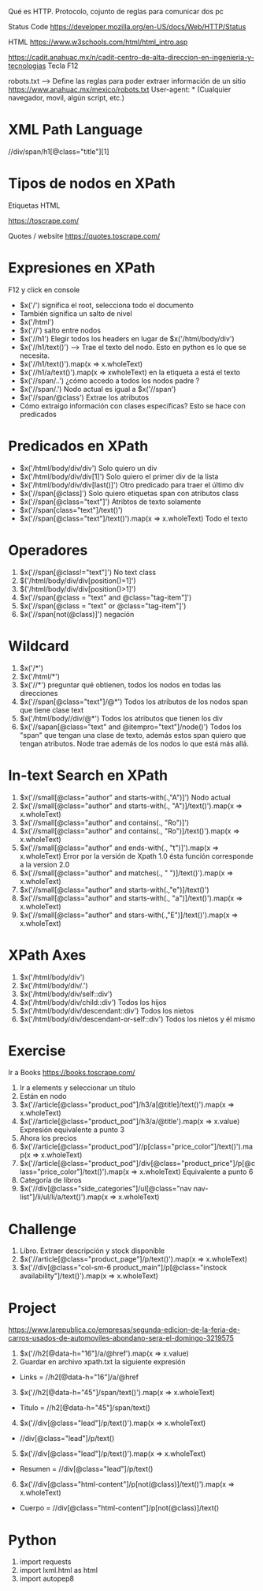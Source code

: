 

Qué es HTTP. Protocolo, cojunto de reglas para comunicar dos pc

Status Code
https://developer.mozilla.org/en-US/docs/Web/HTTP/Status

HTML
https://www.w3schools.com/html/html_intro.asp


https://cadit.anahuac.mx/n/cadit-centro-de-alta-direccion-en-ingenieria-y-tecnologias
Tecla F12

robots.txt --> Define las reglas para poder extraer información de un sitio
https://www.anahuac.mx/mexico/robots.txt
User-agent: *  (Cualquier navegador, movil, algún script, etc.)


# XML Path Language
//div/span/h1[@class="title"][1]

# Tipos de nodos en XPath
Etiquetas HTML


https://toscrape.com/

Quotes / website
https://quotes.toscrape.com/

# Expresiones en XPath
F12 y click en console

- $x('/')  significa el root, selecciona todo el documento
- También significa un salto de nivel
- $x('/html')
- $x('//') salto entre nodos
- $x('//h1') Elegir todos los  headers en lugar de $x('/html/body/div')
- $x('//h1/text()')   --> Trae el texto del nodo. Esto en python es lo que se necesita.
- $x('//h1/text()').map(x => x.wholeText)
- $x('//h1/a/text()').map(x => xwholeText)  en la etiqueta a está el texto
- $x('//span/..')   ¿cómo accedo a todos los nodos padre ?	      
- $x('//span/.')   Nodo actual			  es igual a $x('//span')
- $x('//span/@class')   Extrae los atributos
- Cómo extraigo información con clases específicas? Esto se hace con predicados

# Predicados en XPath
- $x('/html/body/div/div')   Solo quiero un div
- $x('/html/body/div/div[1]')  Solo quiero el primer div de la lista
- $x('/html/body/div/div[last()]')  Otro predicado para traer el último div
- $x('//span[@class]')  Solo quiero etiquetas span con atributos class
- $x('//span[@class="text"]')   Atribtos de texto solamente
- $x('//span[class="text"]/text()')
- $x('//span[@class="text"]/text()').map(x => x.wholeText)  Todo el texto

# Operadores
1. $x('//span[@class!="text"]')  No text class
2. $('/html/body/div/div[position()=1]')
2. $('/html/body/div/div[position()>1]')
3. $x('//span[@class = "text" and @class="tag-item"]')
4. $x('//span[@class = "text" or @class="tag-item"]')
5. $x('//span[not(@class)]')  negación

# Wildcard
1. $x('/*')
2. $x('/html/*')
3. $x('//*')  preguntar qué obtienen, todos los nodos en todas las direcciones
4. $x('//span[@class="text"]/@*')  Todos los atributos de los nodos span que tiene clase text
5. $x('/html/body//div/@*') Todos los atributos que tienen los div
6. $x('//sapan[@class="text" and @itempro="text"]/node()') Todos los "span" que tengan una clase de texto, además estos span quiero que tengan atributos. Node trae además de los nodos lo que está más allá.

# In-text Search en XPath
1. $x('//small[@class="author" and starts-with(.,"A")]')  Nodo actual
2. $x('//small[@class="author" and starts-with(., "A")]/text()').map(x => x.wholeText)
3. $x('//small[@class="author" and contains(., "Ro")]')
4. $x('//small[@class="author" and contains(., "Ro")]/text()').map(x => x.wholeText)
5. $x('//small[@class="author" and ends-with(., "t")]').map(x => x.wholeText)  Error por la versión de Xpath 1.0 ésta función corresponde a la version 2.0
6. $x('//small[@class="author" and matches(., " ")]/text()').map(x => x.wholeText)
7. $x('//small[@class="author" and starts-with(.,"e")]/text()')
8. $x('//small[@class="author" and starts-with(., "a")]/text()').map(x => x.wholeText)
9. $x('//small[@class="author" and stars-with(.,"E")]/text()').map(x => x.wholeText)

# XPath Axes
1. $x('/html/body/div')
2. $x('/html/body/div/.')
3. $x('/html/body/div/self::div')
4. $x('/html/body/div/child::div')  Todos los hijos
5. $x('/html/body/div/descendant::div') Todos los nietos
6. $x('/html/body/div/descendant-or-self::div') Todos los nietos y él mismo

# Exercise
Ir a Books https://books.toscrape.com/
1. Ir a elements y seleccionar un título
2. Están en nodo <a >
3. $x('//article[@class="product_pod"]/h3/a[@title]/text()').map(x => x.wholeText)
4. $x('//article[@class="product_pod"]/h3/a/@title').map(x => x.value) Expresión equivalente a punto 3
5. Ahora los precios
6. $x('//article[@class="product_pod"]//p[class="price_color"]/text()').map(x => x.wholeText)
7. $x('//article[@class="product_pod"]/div[@class="product_price"]/p[@class="price_color"]/text()').map(x => x.wholeText) Equivalente a punto 6
8. Categoría de libros
9. $x('//div[@class="side_categories"]/ul[@class="nav nav-list"]/li/ul/li/a/text()').map(x => x.wholeText)

# Challenge
1. Libro. Extraer descripción y stock disponible
2. $x('//article[@class="product_page"]/p/text()').map(x => x.wholeText) 
2. $x('//div[@class="col-sm-6 product_main"]/p[@class="instock availability"]/text()').map(x => x.wholeText)

# Project
https://www.larepublica.co/empresas/segunda-edicion-de-la-feria-de-carros-usados-de-automoviles-abondano-sera-el-domingo-3219575
1. $x('//h2[@data-h="16"]/a/@href').map(x => x.value)
2. Guardar en archivo xpath.txt la siguiente expresión
  - Links = //h2[@data-h="16"]/a/@href
3. $x('//h2[@data-h="45"]/span/text()').map(x => x.wholeText)
  - Titulo = //h2[@data-h="45"]/span/text()
4. $x('//div[@class="lead"]/p/text()').map(x => x.wholeText)
  - //div[@class="lead"]/p/text()
5. $x('//div[@class="lead"]/p/text()').map(x => x.wholeText)
  - Resumen = //div[@class="lead"]/p/text()
6. $x('//div[@class="html-content"]/p[not(@class)]/text()').map(x => x.wholeText)
  - Cuerpo = //div[@class="html-content"]/p[not(@class)]/text()

# Python
1. import requests
2. import lxml.html as html
3. import autopep8


